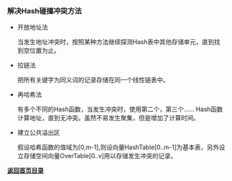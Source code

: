 

### 解决Hash碰撞冲突方法

- 开放地址法

    当发生地址冲突时，按照某种方法继续探测Hash表中其他存储单元，直到找到空位置为止。
	
- 拉链法

    把所有关键字为同义词的记录存储在同一个线性链表中。

- 再哈希法

    有多个不同的Hash函数，当发生冲突时，使用第二个，第三个…… Hash函数计算地址，直到无冲突。虽然不易发生聚集，但是增加了计算时间。

- 建立公共溢出区

    假设哈希函数的值域为[0,m-1],则设向量HashTable[0..m-1]为基本表，另外设立存储空间向量OverTable[0..v]用以存储发生冲突的记录。

[**返回首页目录**](README.md)